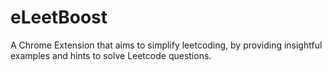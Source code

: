 # eLeetBoost
A Chrome Extension that aims to simplify leetcoding, by providing insightful examples and hints to solve Leetcode questions.
